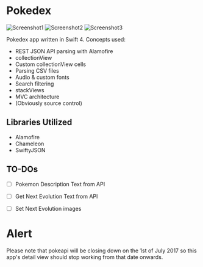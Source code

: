 # Pokedex
![Screenshot1](https://github.com/Mackis/Pokedex/tree/master/Screenshots/1.png "Screenshot 1") ![Screenshot2](https://github.com/Mackis/Pokedex/tree/master/Screenshots/2.png "Screenshot 2") ![Screenshot3](https://github.com/Mackis/Pokedex/tree/master/Screenshots/3.png "Screenshot 3")

Pokedex app written in Swift 4. Concepts used: 

- REST JSON API parsing with Alamofire
- collectionView 
- Custom collectionView cells
- Parsing CSV files 
- Audio & custom fonts 
- Search filtering
- stackViews
- MVC architecture 
- (Obviously source control)

Libraries Utilized
----------------------------------------------
- Alamofire
- Chameleon
- SwiftyJSON


## TO-DOs
- [ ]  Pokemon Description Text from API
- [ ] Get Next Evolution Text from API
- [ ] Set Next Evolution images





Alert
====
Please note that pokeapi will be closing down on the 1st of July 2017 so this app's detail view should stop working from that date onwards.
